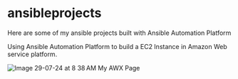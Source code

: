 # ansibleprojects

Here are some of my ansible projects built with Ansible Automation Platform

Using Ansible Automation Platform to build a EC2 Instance in Amazon Web service platform.



![![Image 29-07-24 at 8 38 AM](https://github.com/user-attachments/assets/479d4a91-af0a-4c6c-899c-64dd2b85032b)
My AWX Page]()
